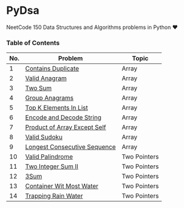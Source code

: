 # PyDsa
NeetCode 150 Data Structures and Algorithms problems in Python ❤


### Table of Contents

|  No.  |                                           Problem                                                                      |  Topic   | 
| ----- | ---------------------------------------------------------------------------------------------------------------------- | -------- |
|  1    | [Contains Duplicate](https://github.com/yash872/PyDsa_NeetCode/blob/main/Array_and_Hashing/Contains_Duplicate.py)|  Array   |
|  2    | [Valid Anagram](https://github.com/yash872/PyDsa_NeetCode/blob/main/Array_and_Hashing/Valid_Anagram.py)|  Array   |
|  3    | [Two Sum](https://github.com/yash872/PyDsa_NeetCode/blob/main/Array_and_Hashing/Two_Sum.py)|  Array   |
|  4    | [Group Anagrams](https://github.com/yash872/PyDsa_NeetCode/blob/main/Array_and_Hashing/Group_Anagrams.py)|  Array   |
|  5    | [Top K Elements In List](https://github.com/yash872/PyDsa_NeetCode/blob/main/Array_and_Hashing/Top_K_Elements_In_List.py)|  Array   |
|  6    | [Encode and Decode String](https://github.com/yash872/PyDsa_NeetCode/blob/main/Array_and_Hashing/String_Encode_and_Decode.py)|  Array   |
|  7    | [Product of Array Except Self](https://github.com/yash872/PyDsa_NeetCode/blob/main/Array_and_Hashing/Product_of_Array_Excluding_Self.py)|  Array   |
|  8    | [Valid Sudoku](https://github.com/yash872/PyDsa_NeetCode/blob/main/Array_and_Hashing/Valid_Sudoku.py)|  Array   |
|  9    | [Longest Consecutive Sequence](https://github.com/yash872/PyDsa_NeetCode/blob/main/Array_and_Hashing/Longest_Consecutive_Sequence.py)|  Array   |
|  10    | [Valid Palindrome](https://github.com/yash872/PyDsa_NeetCode/blob/main/Array_and_Hashing/Valid_Palindrome.py)|  Two Pointers   |
|  11    | [Two Integer Sum II](https://github.com/yash872/PyDsa_NeetCode/blob/main/Array_and_Hashing/Two_Integer_Sum_II.py)|  Two Pointers   |
|  12    | [3Sum](https://github.com/yash872/PyDsa_NeetCode/blob/main/Array_and_Hashing/3Sum.py)|  Two Pointers   |
|  13    | [Container Wit Most Water](https://github.com/yash872/PyDsa_NeetCode/blob/main/Array_and_Hashing/Container_With_Most_Water.py)|  Two Pointers   |
|  14    | [Trapping Rain Water](https://github.com/yash872/PyDsa_NeetCode/blob/main/Array_and_Hashing/Trapping_Rain_Water.py)|  Two Pointers   |
